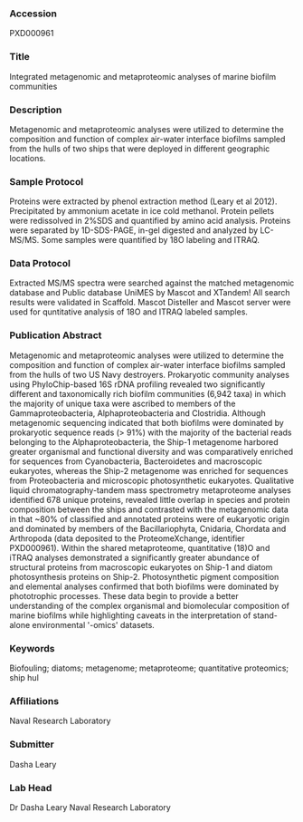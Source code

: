 ### Accession
PXD000961

### Title
Integrated metagenomic and metaproteomic analyses of marine biofilm communities

### Description
Metagenomic and metaproteomic analyses were utilized to determine the composition and function of complex air-water interface biofilms sampled from the hulls of two ships that were deployed in different geographic locations.

### Sample Protocol
Proteins were extracted by phenol extraction method (Leary et al 2012). Precipitated by ammonium acetate in ice cold methanol. Protein pellets were redissolved in 2%SDS and quantified by amino acid analysis. Proteins were separated by 1D-SDS-PAGE, in-gel digested and analyzed by LC-MS/MS. Some samples were quantified by 18O labeling and ITRAQ.

### Data Protocol
Extracted MS/MS spectra were searched against the matched metagenomic database and Public database UniMES by Mascot and XTandem! All search results were validated in Scaffold. Mascot Disteller and Mascot server were used for quntitative analysis of 18O and ITRAQ labeled samples.

### Publication Abstract
Metagenomic and metaproteomic analyses were utilized to determine the composition and function of complex air-water interface biofilms sampled from the hulls of two US Navy destroyers. Prokaryotic community analyses using PhyloChip-based 16S rDNA profiling revealed two significantly different and taxonomically rich biofilm communities (6,942 taxa) in which the majority of unique taxa were ascribed to members of the Gammaproteobacteria, Alphaproteobacteria and Clostridia. Although metagenomic sequencing indicated that both biofilms were dominated by prokaryotic sequence reads (&gt; 91%) with the majority of the bacterial reads belonging to the Alphaproteobacteria, the Ship-1 metagenome harbored greater organismal and functional diversity and was comparatively enriched for sequences from Cyanobacteria, Bacteroidetes and macroscopic eukaryotes, whereas the Ship-2 metagenome was enriched for sequences from Proteobacteria and microscopic photosynthetic eukaryotes. Qualitative liquid chromatography-tandem mass spectrometry metaproteome analyses identified 678 unique proteins, revealed little overlap in species and protein composition between the ships and contrasted with the metagenomic data in that ~80% of classified and annotated proteins were of eukaryotic origin and dominated by members of the Bacillariophyta, Cnidaria, Chordata and Arthropoda (data deposited to the ProteomeXchange, identifier PXD000961). Within the shared metaproteome, quantitative (18)O and iTRAQ analyses demonstrated a significantly greater abundance of structural proteins from macroscopic eukaryotes on Ship-1 and diatom photosynthesis proteins on Ship-2. Photosynthetic pigment composition and elemental analyses confirmed that both biofilms were dominated by phototrophic processes. These data begin to provide a better understanding of the complex organismal and biomolecular composition of marine biofilms while highlighting caveats in the interpretation of stand-alone environmental '-omics' datasets.

### Keywords
Biofouling; diatoms; metagenome; metaproteome; quantitative proteomics; ship hul

### Affiliations
Naval Research Laboratory

### Submitter
Dasha Leary

### Lab Head
Dr Dasha Leary
Naval Research Laboratory


